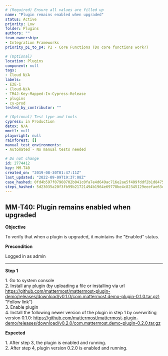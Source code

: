 ```yaml
---
# (Required) Ensure all values are filled up
name: "Plugin remains enabled when upgraded"
status: Active
priority: Low
folder: Plugins
authors: ""
team_ownership:
- Integration Frameworks
priority_p1_to_p4: P2 - Core Functions (Do core functions work?)

# (Optional)
location: Plugins
component: null
tags:
- Cloud N/A
labels:
- E2E-1
- Cloud-N/A
- TM4J-Key-Mapped-In-Cypress-Release
- plugins
- cy-prod
tested_by_contributor: ""

# (Optional) Test type and tools
cypress: in Production
detox: N/A
mmctl: null
playwright: null
rainforest: []
manual_test_environments:
- Automated - No manual tests needed

# Do not change
id: 2774412
key: MM-T40
created_on: "2019-08-30T01:47:11Z"
last_updated: "2022-09-09T19:37:08Z"
case_hashed: 0fd4b597f07960702b041c0fa7e4d649ac716e2ae5f409fddf2b1d8475bc7f62b5c09dd845d09924ee5706544b7507f4
steps_hashed: 5d23035a20f3fb99b21721494b1964e69778be4c82345129eeefae63c494aa9da7cb729f72191c028fa6c72ca1fe9e93
---
```


<!-- (Auto-generated) Based on frontmatter's "key" and "name" -->

## MM-T40: Plugin remains enabled when upgraded

**Objective**

To verify that when a plugin is upgraded, it maintains the "Enabled" status.

**Precondition**

Logged in as admin

---

**Step 1**

1\. Go to system console\
2\. Install any plugin (by uploading a file or installing via url [https://github.com/mattermost/mattermost-plugin-demo/releases/download/v0.1.0/com.mattermost.demo-plugin-0.1.0.tar.gz)](https://github.com/mattermost/mattermost-plugin-demo/releases/download/v0.1.0/com.mattermost.demo-plugin-0.1.0.tar.gz) "Follow link")\
3\. Enable plugin\
4\. Install the following newer version of the plugin in step 1 by overwriting version 0.1.0: <https://github.com/mattermost/mattermost-plugin-demo/releases/download/v0.2.0/com.mattermost.demo-plugin-0.2.0.tar.gz>

**Expected**

1\. After step 3, the plugin is enabled and running.\
2\. After step 4, plugin version 0.2.0 is enabled and running.
